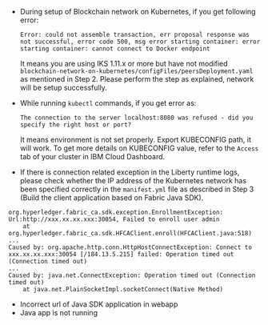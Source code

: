 * During setup of Blockchain network on Kubernetes, if you get following error:

  ```
  Error: could not assemble transaction, err proposal response was not successful, error code 500, msg error starting container: error starting container: cannot connect to Docker endpoint 
  ```
  
  It means you are using IKS 1.11.x or more but have not modified `blockchain-network-on-kubernetes/configFiles/peersDeployment.yaml` as mentioned in Step 2. Please perform the step as explained, network will be setup successfully.
  
* While running `kubectl` commands, if you get error as:

  ```
  The connection to the server localhost:8080 was refused - did you specify the right host or port?
  ```
  It means environment is not set properly. Export KUBECONFIG path, it will work. To get more details on KUBECONFIG value, refer to the `Access` tab of your cluster in IBM Cloud Dashboard.

* If there is connection related exception in the Liberty runtime logs, please check whether the IP address of the Kubernetes network has been specified correctly in the `manifest.yml` file as described in Step 3 (Build the client application based on Fabric Java SDK).

```
org.hyperledger.fabric_ca.sdk.exception.EnrollmentException: Url:http://xxx.xx.xx.xxx:30054, Failed to enroll user admin 
	at org.hyperledger.fabric_ca.sdk.HFCAClient.enroll(HFCAClient.java:518)
...
Caused by: org.apache.http.conn.HttpHostConnectException: Connect to xxx.xx.xx.xxx:30054 [/184.13.5.215] failed: Operation timed out (Connection timed out)
...
Caused by: java.net.ConnectException: Operation timed out (Connection timed out)
	at java.net.PlainSocketImpl.socketConnect(Native Method)
```

* Incorrect url of Java SDK application in webapp
* Java app is not running
